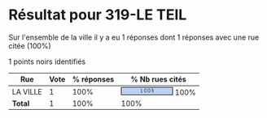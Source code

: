 # Résultat pour 319-LE TEIL

Sur l'ensemble de la ville il y a eu 1 réponses dont 1 réponses avec une rue citée (100%)

1 points noirs identifiés

| Rue | Vote | % réponses | % Nb rues cités|
|-----|------|------------|----------------|
| LA VILLE | 1 | 100% | <img src="../../img/bar_100.gif" />&nbsp;100%|
| **Total** | 1 | 100% | 100%|
